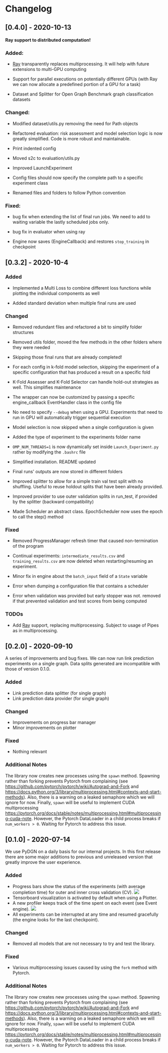 
# Changelog

## [0.4.0] - 2020-10-13

#### Ray support to distributed computation!

### Added:

- [Ray](https://github.com/ray-project/ray) transparently replaces multiprocessing.
  It will help with future extensions to multi-GPU computing

- Support for parallel executions on potentially different GPUs
  (with Ray we can now allocate a predefined portion of a GPU for a task)

- Dataset and Splitter for Open Graph Benchmark graph classification datasets

### Changed:

- Modified dataset/utils.py removing the need for Path objects

- Refactored evaluation: risk assessment and model selection logic is now greatly simplified. Code is more robust and maintainable.

- Print indented config

- Moved s2c to evaluation/utils.py

- Improved LaunchExperiment

- Config files should now specify the complete path to a specific experiment class

- Renamed files and folders to follow Python convention

### Fixed:

- bug fix when extending the list of final run jobs. We need to add to waiting variable the lastly scheduled jobs only.

- bug fix in evaluator when using ray

- Engine now saves (EngineCallback) and restores `stop_training` in checkpoint


## [0.3.2] - 2020-10-4

### Added

- Implemented a Multi Loss to combine different loss functions while plotting the individual components as well

- Added standard deviation when multiple final runs are used

### Changed

- Removed redundant files and refactored a bit to simplify folder structures

- Removed utils folder, moved the few methods in the other folders where they were needed

- Skipping those final runs that are already completed!

- For each config in k-fold model selection, skipping the experiment of a specific configuration that has produced a result on a specific fold

- K-Fold Assesser and K-Fold Selector can handle hold-out strategies as well. This simplifies maintenance

- The wrapper can now be customized by passing a specific engine_callback EventHandler class in the config file

- No need to specify `--debug` when using a GPU. Experiments that need to run in GPU will automatically trigger sequential execution

- Model selection is now skipped when a single configuration is given

- Added the type of experiment to the experiments folder name

- `OMP_NUM_THREADS=1` is now dynamically set inside `Launch_Experiment.py` rather by modifying the `.bashrc` file

- Simplified installation. README updated

- Final runs' outputs are now stored in different folders

- Improved splitter to allow for a simple train val test split with no shuffling. Useful to reuse holdout splits that have been already provided.

- Improved provider to use outer validation splits in run_test, if provided by the splitter (backward compatibility)

- Made Scheduler an abstract class. EpochScheduler now uses the epoch to call the step() method

### Fixed

- Removed ProgressManager refresh timer that caused non-termination of the program

- Continual experiments: `intermediate_results.csv` and `training_results.csv` are now deleted when restarting/resuming an experiment.

- Minor fix in engine about the `batch_input` field of a `State` variable

- Error when dumping a configuration file that contains a scheduler

- Error when validation was provided but early stopper was not. removed if that prevented validation and test scores from being computed

### TODOs

- Add [Ray](https://github.com/ray-project/ray) support, replacing multiprocessing. Subject to usage of Pipes as in multiprocessing.

## [0.2.0] - 2020-09-10

A series of improvements and bug fixes. We can now run link prediction experiments on a single graph. Data splits generated are incompatible with those of version 0.1.0.

### Added

- Link prediction data splitter (for single graph)
- Link prediction data provider (for single graph)

### Changed

- Improvements on progress bar manager
- Minor improvements on plotter

### Fixed

- Nothing relevant

### Additional Notes

The library now creates new processes using the `spawn` method. Spawning rather than forking prevents Pytorch from complaining (see https://github.com/pytorch/pytorch/wiki/Autograd-and-Fork and https://docs.python.org/3/library/multiprocessing.html#contexts-and-start-methods). Also, there is a warning on a leaked semaphore which we will ignore for now. Finally, `spawn` will be useful to implement CUDA multiprocessing https://pytorch.org/docs/stable/notes/multiprocessing.html#multiprocessing-cuda-note. However, the Pytorch DataLoader in a child process breaks if `num_workers > 0`. Waiting for Pytorch to address this issue.



## [0.1.0] - 2020-07-14

We use PyDGN on a daily basis for our internal projects. In this first release there are some major additions to previous and unreleased version that greatly improve the user experience.

### Added
- Progress bars show the status of the experiments (with average completion time) for outer and inner cross validation (CV).
![](https://github.com/diningphil/PyDGN/blob/master/images/progress.png)
- Tensorboard visualization is activated by default when using a Plotter.
- A new profiler keeps track of the time spent on each event (see Event engine).
![](https://github.com/diningphil/PyDGN/blob/master/images/profiler.png)
- All experiments can be interrupted at any time and resumed gracefully (the engine looks for the last checkpoint).

### Changed

- Removed all models that are not necessary to try and test the library.

### Fixed

- Various multiprocessing issues caused by using the `fork` method with Pytorch.

### Additional Notes

The library now creates new processes using the `spawn` method. Spawning rather than forking prevents Pytorch from complaining (see https://github.com/pytorch/pytorch/wiki/Autograd-and-Fork and https://docs.python.org/3/library/multiprocessing.html#contexts-and-start-methods). Also, there is a warning on a leaked semaphore which we will ignore for now. Finally, `spawn` will be useful to implement CUDA multiprocessing https://pytorch.org/docs/stable/notes/multiprocessing.html#multiprocessing-cuda-note. However, the Pytorch DataLoader in a child process breaks if `num_workers > 0`. Waiting for Pytorch to address this issue.
